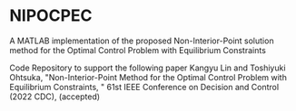 # NIPOCPEC
 A MATLAB implementation of the proposed Non-Interior-Point solution method for the Optimal Control Problem with Equilibrium Constraints
 
 Code Repository to support the following paper
 Kangyu Lin and Toshiyuki Ohtsuka, "Non-Interior-Point Method for the Optimal Control Problem with Equilibrium Constraints, " 61st IEEE Conference on Decision and Control (2022 CDC), (accepted)

